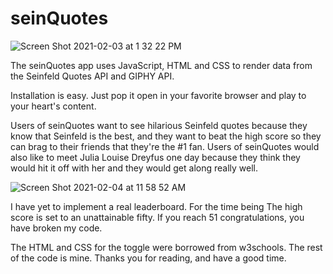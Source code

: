 # seinQuotes

![Screen Shot 2021-02-03 at 1 32 22 PM](https://user-images.githubusercontent.com/74464186/106942079-95600880-66d8-11eb-876b-f6f9f827ece9.png)

<!-- Technologies used -->
The seinQuotes app uses JavaScript, HTML and CSS to render data from the Seinfeld Quotes API and GIPHY API.

<!-- Installation instructions -->
Installation is easy. Just pop it open in your favorite browser and play to your heart's content. 

<!-- User stories -->
Users of seinQuotes want to see hilarious Seinfeld quotes because they know that Seinfeld is the best, and they want to beat the high score so they can brag to their friends that they're the #1 fan. Users of seinQuotes would also like to meet Julia Louise Dreyfus one day because they think they would hit it off with her and they would get along really well.

![Screen Shot 2021-02-04 at 11 58 52 AM](https://user-images.githubusercontent.com/74464186/106948537-ab71c700-66e0-11eb-8913-ae38fc3acd5a.png)

<!-- Challenges -->
I have yet to implement a real leaderboard. For the time being The high score is set to an unattainable fifty. If you reach 51 congratulations, you have broken my code. 

The HTML and CSS for the toggle were borrowed from w3schools. The rest of the code is mine. Thanks you for reading, and have a good time. 

